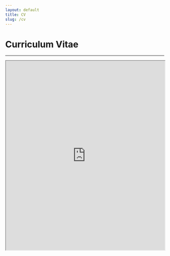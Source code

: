```yaml
---
layout: default
title: CV
slug: /cv
---
```


# Curriculum Vitae

***

<iframe src="https://github.com/maxaalexeeva/maxaalexeeva.github.io/blob/main/files/alexeeva-resume-dec7-2022.pdf" height="600" width="100%"></iframe>
